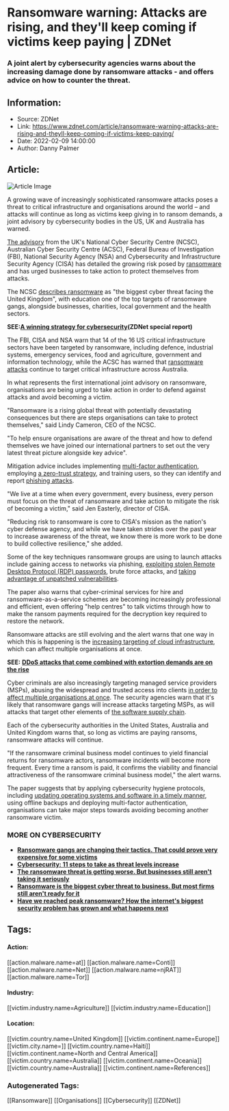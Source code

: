 # Ransomware warning: Attacks are rising, and they'll keep coming if victims keep paying | ZDNet
### A joint alert by cybersecurity agencies warns about the increasing damage done by ransomware attacks - and offers advice on how to counter the threat.

## Information:
+ Source: ZDNet
+ Link: https://www.zdnet.com/article/ransomware-warning-attacks-are-rising-and-theyll-keep-coming-if-victims-keep-paying/
+ Date: 2022-02-09 14:00:00
+ Author: Danny Palmer


## Article:
![Article Image](https://www.zdnet.com/a/img/resize/ae766ae0dd8467f3256834c82bda77d7520b583b/2021/07/09/cccbfe1d-b069-4319-9be8-8ce2b465bf27/frustrated-woman-at-a-computer-in-an-office.jpg?width=770&height=578&fit=crop&auto=webp)

A growing wave of increasingly sophisticated ransomware attacks poses a threat to critical infrastructure and organisations around the world – and attacks will continue as long as victims keep giving in to ransom demands, a joint advisory by cybersecurity bodies in the US, UK and Australia has warned. 

[The advisory](https://www.cisa.gov/uscert/ncas/alerts/aa22-040a) from the UK's National Cyber Security Centre (NCSC), Australian Cyber Security Centre (ACSC), Federal Bureau of Investigation (FBI), National Security Agency (NSA) and Cybersecurity and Infrastructure Security Agency (CISA) has detailed the growing risk posed by [ransomware](https://www.zdnet.com/article/ransomware-an-executive-guide-to-one-of-the-biggest-menaces-on-the-web/) and has urged businesses to take action to protect themselves from attacks.


The NCSC [describes ransomware](https://www.zdnet.com/article/ransomware-is-the-key-online-cybersecurity-threat-to-people-and-businesses-warns-cyber-chief/) as "the biggest cyber threat facing the United Kingdom", with education one of the top targets of ransomware gangs, alongside businesses, charities, local government and the health sectors.

****SEE:**[**A winning strategy for cybersecurity**](http://www.zdnet.com/topic/a-winning-strategy-for-cybersecurity/#link=%7B%22role%22:%22standard%22,%22href%22:%22http://www.zdnet.com/topic/a-winning-strategy-for-cybersecurity/%22,%22target%22:%22_blank%22,%22absolute%22:%22%22,%22linkText%22:%22%3Cstrong%3EA%20winning%20strategy%20for%20cybersecurity%3C/strong%3E%22%7D)**(ZDNet special report)****

The FBI, CISA and NSA warn that 14 of the 16 US critical infrastructure sectors have been targeted by ransomware, including defence, industrial systems, emergency services, food and agriculture, government and information technology, while the ACSC has warned that [ransomware attacks](https://www.zdnet.com/article/this-company-was-hit-with-ransomware-but-didnt-have-to-pay-up-heres-how-they-did-it/) continue to target critical infrastructure across Australia.

In what represents the first international joint advisory on ransomware, organisations are being urged to take action in order to defend against attacks and avoid becoming a victim.

"Ransomware is a rising global threat with potentially devastating consequences but there are steps organisations can take to protect themselves," said Lindy Cameron, CEO of the NCSC.






"To help ensure organisations are aware of the threat and how to defend themselves we have joined our international partners to set out the very latest threat picture alongside key advice".

Mitigation advice includes implementing [multi-factor authentication](https://www.zdnet.com/article/multi-factor-authentication-use-it-for-all-the-people-that-access-your-network-all-the-time/), employing [a zero-trust strategy](https://www.zdnet.com/article/white-house-rolls-out-zero-trust-strategy-for-federal-agencies/), and training users, so they can identify and report [phishing attacks](https://www.zdnet.com/article/what-is-phishing-how-to-protect-yourself-from-scam-emails-and-more/).

"We live at a time when every government, every business, every person must focus on the threat of ransomware and take action to mitigate the risk of becoming a victim," said Jen Easterly, director of CISA.

"Reducing risk to ransomware is core to CISA's mission as the nation's cyber defense agency, and while we have taken strides over the past year to increase awareness of the threat, we know there is more work to be done to build collective resilience," she added.

Some of the key techniques ransomware groups are using to launch attacks include gaining access to networks via phishing, [exploiting stolen Remote Desktop Protocol (RDP) passwords](https://www.zdnet.com/article/big-jump-in-rdp-attacks-as-hackers-target-staff-working-from-home/), brute force attacks, and [taking advantage of unpatched vulnerabilities](https://www.zdnet.com/article/youve-still-not-patched-it-hackers-are-using-these-old-software-flaws-to-deliver-ransomware/).

The paper also warns that cyber-criminal services for hire and ransomware-as-a-service schemes are becoming increasingly professional and efficient, even offering "help centres" to talk victims through how to make the ransom payments required for the decryption key required to restore the network. 

Ransomware attacks are still evolving and the alert warns that one way in which this is happening is the [increasing targeting of cloud infrastructure](https://www.zdnet.com/article/these-researchers-wanted-to-test-cloud-security-they-were-shocked-by-what-they-found/), which can affect multiple organisations at once.

**SEE:** [**DDoS attacks that come combined with extortion demands are on the rise**](https://www.zdnet.com/article/ddos-attacks-that-come-combined-with-extortion-demands-are-on-the-rise#link=%7B%22linkText%22:%22DDoS%20attacks%20that%20come%20combined%20with%20extortion%20demands%20are%20on%20the%20rise%22,%22target%22:%22_blank%22,%22href%22:%22https://www.zdnet.com/article/ddos-attacks-that-come-combined-with-extortion-demands-are-on-the-rise%22,%22role%22:%22standard%22,%22absolute%22:%22%22%7D)

Cyber criminals are also increasingly targeting managed service providers (MSPs), abusing the widespread and trusted access into clients [in order to affect multiple organisations at once](https://www.zdnet.com/article/kaseya-ransomware-attack-1500-companies-affected-company-confirms/). The security agencies warn that it's likely that ransomware gangs will increase attacks targeting MSPs, as will attacks that target other elements of [the software supply chain](https://www.zdnet.com/article/supply-chain-attacks-are-the-hackers-new-favourite-weapon-and-the-threat-is-getting-bigger/). 

Each of the cybersecurity authorities in the United States, Australia and United Kingdom warns that, so long as victims are paying ransoms, ransomware attacks will continue.

"If the ransomware criminal business model continues to yield financial returns for ransomware actors, ransomware incidents will become more frequent. Every time a ransom is paid, it confirms the viability and financial attractiveness of the ransomware criminal business model," the alert warns.

The paper suggests that by applying cybersecurity hygiene protocols, including [updating operating systems and software in a timely manner](https://www.zdnet.com/article/this-one-change-could-protect-your-systems-from-attack-so-why-dont-more-companies-do-it/), using offline backups and deploying multi-factor authentication, organisations can take major steps towards avoiding becoming another ransomware victim.

### **MORE ON CYBERSECURITY**

* [**Ransomware gangs are changing their tactics. That could prove very expensive for some victims**](https://www.zdnet.com/article/ransomware-gangs-are-changing-their-tactics-that-could-prove-very-expensive-for-some-victims/)
* [**Cybersecurity: 11 steps to take as threat levels increase**](https://www.zdnet.com/article/cybersecurity-11-steps-to-take-as-threat-levels-increase/)
* [**The ransomware threat is getting worse. But businesses still aren't taking it seriously**](https://www.zdnet.com/article/the-ransomware-threat-is-getting-worse-but-businesses-still-arent-taking-it-seriously/)
* [**Ransomware is the biggest cyber threat to business. But most firms still aren't ready for it**](https://www.zdnet.com/article/ransomware-is-now-the-most-urgent-cyber-threat-to-business-but-most-firms-arent-ready-for-it/)
* [**Have we reached peak ransomware? How the internet's biggest security problem has grown and what happens next**](https://www.zdnet.com/article/have-we-reached-peak-ransomware-how-the-internets-biggest-security-problem-has-grown-and-what-happens-next/)





## Tags:

#### Action:
[[action.malware.name=at]] [[action.malware.name=Conti]] [[action.malware.name=Net]] [[action.malware.name=njRAT]] [[action.malware.name=Tor]]

#### Industry:
[[victim.industry.name=Agriculture]] [[victim.industry.name=Education]]

#### Location:
[[victim.country.name=United Kingdom]] [[victim.continent.name=Europe]] [[victim.city.name=]] [[victim.country.name=Haiti]] [[victim.continent.name=North and Central America]] [[victim.country.name=Australia]] [[victim.continent.name=Oceania]] [[victim.country.name=Australia]] [[victim.continent.name=References]]

### Autogenerated Tags:
[[Ransomware]] [[Organisations]] [[Cybersecurity]] [[ZDNet]]


